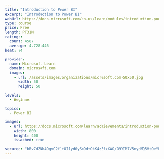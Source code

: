 ```yaml
---
title: "Introduction to Power BI"
excerpt: "Introduction to Power BI"
webUrl: https://docs.microsoft.com/en-us/learn/modules/introduction-power-bi/
type: course
price: Free
length: PT31M
ratings:
  count: 4587
  average: 4.7281446
heat: 74

provider:
  name: Microsoft Learn
  domain: microsoft.com
  images:
    - url: /assets/images/organizations/microsoft.com-50x50.jpg
      width: 50
      height: 50

levels:
  - Beginner

topics:
  - Power BI

images:
  - url: https://docs.microsoft.com/learn/achievements/introduction-power-bi-social.png
    width: 800
    height: 400
    isCached: true

secured: "bRv7dZWh4OgvC2f1+OI1yd0ySm9d+OkK4zZfxXWO/O9YIM7V5nydMQ5VtOeYE77ARjpH+eSBiveO5gw+5ZzEIY61rGMtUQvp8gNsMdVtbPNncqh9vgDfPywkakKl7g+rBYA1pW7+rhqKuxBDd/LRP7Ggje8v3+AzHjMsXSV/zC4FDaJbD2EQH6Fi86zFQ1elz1kUInas/hNFuBu1KJTSxIOh72IK6iTSFWSG02Gx+fqWQCEPWtBRDUyIOqeiYwiHOTkThZq5VcNGZR0WGBIzl3ObBgfOoinca01ZIsfkCPme56UCbphc35D4kraoo5fxW5R7N8PSvTGyRO2ARVrQr1/wbM51n8AyvQuZdjeOkXp3NoRei5XbnHDyea/nI0F5y9hbFryP0f/pIv7Jix/22eAAlsh7dQuxSoDUCzTTmI4=;MFN6t4kJwAf4RlekSqSSHw=="
---
```


